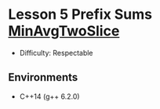 # Lesson 5 Prefix Sums [MinAvgTwoSlice](https://app.codility.com/programmers/lessons/5-prefix_sums/min_avg_two_slice/)

- Difficulty: Respectable

## Environments

- C++14 (g++ 6.2.0)
